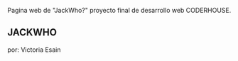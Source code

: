 Pagina web de "JackWho?" proyecto final de desarrollo web CODERHOUSE.

## JACKWHO

por: Victoria Esain 